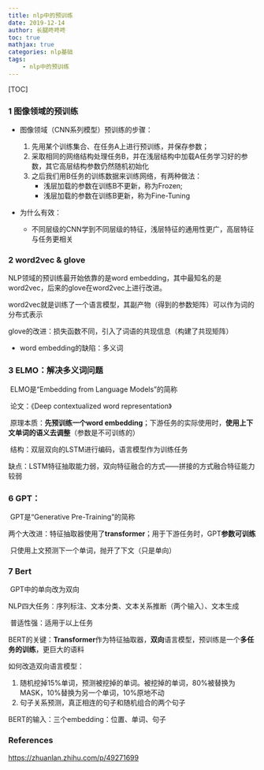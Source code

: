 ```yaml
---
title: nlp中的预训练
date: 2019-12-14
author: 长腿咚咚咚
toc: true
mathjax: true
categories: nlp基础
tags:
	- nlp中的预训练
---
```




[TOC]



### 1 图像领域的预训练

* 图像领域（CNN系列模型）预训练的步骤：
  1. 先用某个训练集合、在任务A上进行预训练，并保存参数；
  2. 采取相同的网络结构处理任务B，并在浅层结构中加载A任务学习好的参数，其它高层结构参数仍然随机初始化
  3. 之后我们用B任务的训练数据来训练网络，有两种做法：
     * 浅层加载的参数在训练B不更新，称为Frozen;
     * 浅层加载的参数在训练B更新，称为Fine-Tuning

* 为什么有效：
  * 不同层级的CNN学到不同层级的特征，浅层特征的通用性更广，高层特征与任务更相关

### 2 word2vec & glove

NLP领域的预训练最开始依靠的是word embedding，其中最知名的是word2vec，后来的glove在word2vec上进行改进。

word2vec就是训练了一个语言模型，其副产物（得到的参数矩阵）可以作为词的分布式表示

glove的改进：损失函数不同，引入了词语的共现信息（构建了共现矩阵）

* word embedding的缺陷：多义词

### 3 ELMO：解决多义词问题

​		ELMO是“Embedding from Language Models”的简称

​		论文：《Deep contextualized word representation》

​		原理本质：**先预训练一个word embedding**；下游任务的实际使用时，**使用上下文单词的语义去调整**（参数是不可训练的）

​		结构：双层双向的LSTM进行编码，语言模型作为训练任务

​		缺点：LSTM特征抽取能力弱，双向特征融合的方式——拼接的方式融合特征能力较弱



### 6 GPT：

​		GPT是“Generative Pre-Training”的简称

​		两个大改进：特征抽取器使用了**transformer**；用于下游任务时，GPT**参数可训练**

​		只使用上文预测下一个单词，抛开了下文（只是单向）

### 7 Bert

​		GPT中的单向改为双向

​		NLP四大任务：序列标注、文本分类、文本关系推断（两个输入）、文本生成

​		普适性强：适用于以上任务

BERT的关键：**Transformer**作为特征抽取器，**双向**语言模型，预训练是一个**多任务的训练**，更巨大的语料

如何改造双向语言模型：


1. 随机挖掉15%单词，预测被挖掉的单词。被挖掉的单词，80%被替换为MASK，10%替换为另一个单词，10%原地不动
2. 句子关系预测，真正相连的句子和随机组合的两个句子



BERT的输入：三个embedding：位置、单词、句子



### References

https://zhuanlan.zhihu.com/p/49271699
